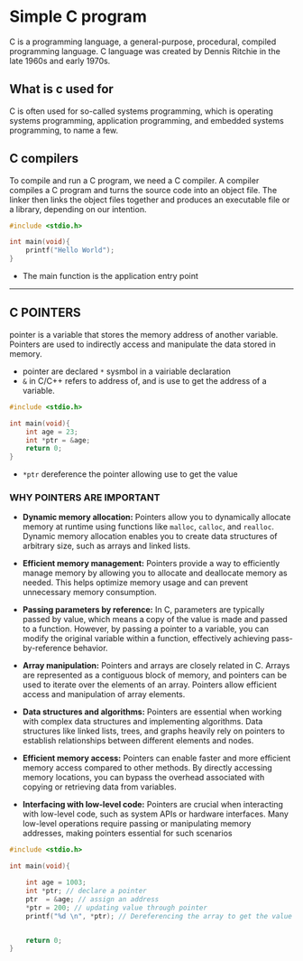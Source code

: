 # Simple C program
C is a programming language, a general-purpose, procedural, compiled programming
language. C language was created by Dennis Ritchie in the late 1960s and early 1970s.

## What is c used for 
C is often used for so-called systems programming, which is operating systems
programming, application programming, and embedded systems programming, to
name a few.

## C compilers
To compile and run a C program, we need a C compiler. A compiler compiles a C
program and turns the source code into an object file. The linker then links the object
files together and produces an executable file or a library, depending on our intention.

```c
#include <stdio.h>

int main(void){
    printf("Hello World");
}
```


* The main function is the application entry point


---
## C POINTERS 
pointer is a variable that stores the memory address of another variable. Pointers are used to indirectly access and manipulate the data stored in memory.

- pointer  are declared `*` sysmbol in a vairiable declaration
- `&` in C/C++ refers to address of, and is use to get the address of a variable.

```c
#include <stdio.h>

int main(void){
    int age = 23;
    int *ptr = &age;
    return 0;
}
```

- `*ptr` dereference the pointer allowing use to get the value

### WHY POINTERS ARE IMPORTANT
* **Dynamic memory allocation:** Pointers allow you to dynamically allocate memory at runtime using functions like `malloc`, `calloc`, and `realloc`. Dynamic memory allocation enables you to create data structures of arbitrary size, such as arrays and linked lists.

* **Efficient memory management:** Pointers provide a way to efficiently manage memory by allowing you to allocate and deallocate memory as needed. This helps optimize memory usage and can prevent unnecessary memory consumption.

* **Passing parameters by reference:** In C, parameters are typically passed by value, which means a copy of the value is made and passed to a function. However, by passing a pointer to a variable, you can modify the original variable within a function, effectively achieving pass-by-reference behavior.

* **Array manipulation:** Pointers and arrays are closely related in C. Arrays are represented as a contiguous block of memory, and pointers can be used to iterate over the elements of an array. Pointers allow efficient access and manipulation of array elements.

* **Data structures and algorithms:** Pointers are essential when working with complex data structures and implementing algorithms. Data structures like linked lists, trees, and graphs heavily rely on pointers to establish relationships between different elements and nodes.


* **Efficient memory access:** Pointers can enable faster and more efficient memory access compared to other methods. By directly accessing memory locations, you can bypass the overhead associated with copying or retrieving data from variables.

* **Interfacing with low-level code:** Pointers are crucial when interacting with low-level code, such as system APIs or hardware interfaces. Many low-level operations require passing or manipulating memory addresses, making pointers essential for such scenarios

```c
#include <stdio.h>

int main(void){

    int age = 1003;
    int *ptr; // declare a pointer 
    ptr  = &age; // assign an address
    *ptr = 200; // updating value through pointer 
    printf("%d \n", *ptr); // Dereferencing the array to get the value


    return 0;
}
```